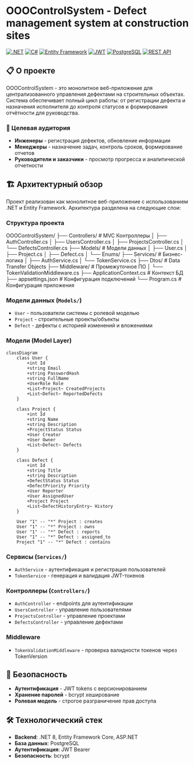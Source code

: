﻿# OOOControlSystem - Defect management system at construction sites

[![.NET](https://img.shields.io/badge/.NET-512BD4?style=for-the-badge&logo=dotnet&logoColor=white)](https://dotnet.microsoft.com/)
[![C#](https://img.shields.io/badge/C%23-239120?style=for-the-badge&logo=csharp&logoColor=white)](https://learn.microsoft.com/dotnet/csharp/)
[![Entity Framework](https://img.shields.io/badge/Entity%20Framework-512BD4?style=for-the-badge&logo=dotnet&logoColor=white)](https://learn.microsoft.com/ef/)
[![JWT](https://img.shields.io/badge/JWT-000000?style=for-the-badge&logo=jsonwebtokens&logoColor=white)](https://jwt.io/)
[![PostgreSQL](https://img.shields.io/badge/PostgreSQL-4169E1?style=for-the-badge&logo=postgresql&logoColor=white)](https://www.postgresql.org/)
[![REST API](https://img.shields.io/badge/REST%20API-FF6C37?style=for-the-badge&logo=rest&logoColor=white)](https://restfulapi.net/)

## 📋 О проекте

OOOControlSystem - это монолитное веб-приложение для централизованного управления дефектами на строительных объектах. Система обеспечивает полный цикл работы: от регистрации дефекта и назначения исполнителя до контроля статусов и формирования отчётности для руководства.

### 👥 Целевая аудитория

- **Инженеры** - регистрация дефектов, обновление информации
- **Менеджеры** - назначение задач, контроль сроков, формирование отчетов
- **Руководители и заказчики** - просмотр прогресса и аналитической отчетности

## 🏗️ Архитектурный обзор

Проект реализован как монолитное веб-приложение с использованием .NET и Entity Framework. Архитектура разделена на следующие слои:

### Структура проекта

OOOControlSystem/
├── Controllers/           # MVC Контроллеры
│   ├── AuthController.cs
│   ├── UsersController.cs
│   ├── ProjectsController.cs
│   └── DefectsController.cs
├── Models/               # Модели данных
│   ├── User.cs
│   ├── Project.cs
│   ├── Defect.cs
│   └── Enums/
├── Services/             # Бизнес-логика
│   ├── AuthService.cs
│   └── TokenService.cs
├── Dtos/                 # Data Transfer Objects
├── Middleware/           # Промежуточное ПО
│   └── TokenValidationMiddleware.cs
├── ApplicationContext.cs # Контекст БД
├── appsettings.json      # Конфигурация подключений
└── Program.cs           # Конфигурация приложения

### Модели данных (`Models/`)
- `User` - пользователи системы с ролевой моделью
- `Project` - строительные проекты/объекты
- `Defect` - дефекты с историей изменений и вложениями

### Модели (Model Layer)
```mermaid
classDiagram
    class User {
        +int Id
        +string Email
        +string PasswordHash
        +string FullName
        +UserRole Role
        +List~Project~ CreatedProjects
        +List~Defect~ ReportedDefects
    }

    class Project {
        +int Id
        +string Name
        +string Description
        +ProjectStatus Status
        +User Creator
        +User Owner
        +List~Defect~ Defects
    }

    class Defect {
        +int Id
        +string Title
        +string Description
        +DefectStatus Status
        +DefectPriority Priority
        +User Reporter
        +User AssignedUser
        +Project Project
        +List~DefectHistoryEntry~ History
    }

    User "1" -- "*" Project : creates
    User "1" -- "*" Project : owns
    User "1" -- "*" Defect : reports
    User "1" -- "*" Defect : assigned_to
    Project "1" -- "*" Defect : contains
```

### Сервисы (`Services/`)
- `AuthService` - аутентификация и регистрация пользователей
- `TokenService` - генерация и валидация JWT-токенов

### Контроллеры (`Controllers/`)
- `AuthController` - endpoints для аутентификации
- `UsersController` - управление пользователями
- `ProjectsController` - управление проектами
- `DefectsController` - управление дефектами

### Middleware
- `TokenValidationMiddleware` - проверка валидности токенов через TokenVersion

## 🔐 Безопасность

- **Аутентификация** - JWT tokens с версионированием
- **Хранение паролей** - bcrypt хеширование
- **Ролевая модель** - строгое разграничение прав доступа

## 🛠️ Технологический стек

- **Backend**: .NET 8, Entity Framework Core, ASP.NET
- **База данных**: PostgreSQL
- **Аутентификация**: JWT Bearer
- **Безопасность**: bcrypt